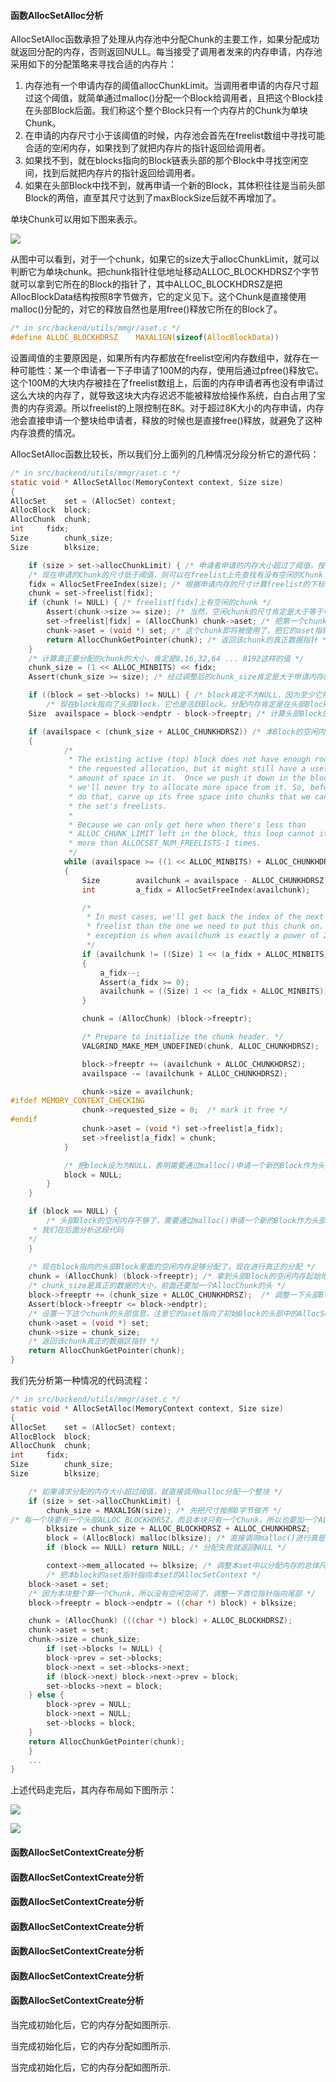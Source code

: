 #### 函数AllocSetAlloc分析

AllocSetAlloc函数承担了处理从内存池中分配Chunk的主要工作，如果分配成功就返回分配的内存，否则返回NULL。每当接受了调用者发来的内存申请，内存池采用如下的分配策略来寻找合适的内存片：
1. 内存池有一个申请内存的阈值allocChunkLimit。当调用者申请的内存尺寸超过这个阈值，就简单通过malloc()分配一个Block给调用者，且把这个Block挂在头部Block后面。我们称这个整个Block只有一个内存片的Chunk为单块Chunk。
2. 在申请的内存尺寸小于该阈值的时候，内存池会首先在freelist数组中寻找可能合适的空闲内存，如果找到了就把内存片的指针返回给调用者。
3. 如果找不到，就在blocks指向的Block链表头部的那个Block中寻找空闲空间，找到后就把内存片的指针返回给调用者。
4. 如果在头部Block中找不到，就再申请一个新的Block，其体积往往是当前头部Block的两倍，直至其尺寸达到了maxBlockSize后就不再增加了。

单块Chunk可以用如下图来表示。

![](d0045.svg)

从图中可以看到，对于一个chunk，如果它的size大于allocChunkLimit，就可以判断它为单块chunk。把chunk指针往低地址移动ALLOC_BLOCKHDRSZ个字节就可以拿到它所在的Block的指针了，其中ALLOC_BLOCKHDRSZ是把AllocBlockData结构按照8字节做齐，它的定义见下。这个Chunk是直接使用malloc()分配的，对它的释放自然也是用free()释放它所在的Block了。
```c
/* in src/backend/utils/mmgr/aset.c */
#define ALLOC_BLOCKHDRSZ	MAXALIGN(sizeof(AllocBlockData))
```

设置阈值的主要原因是，如果所有内存都放在freelist空闲内存数组中，就存在一种可能性：某一个申请者一下子申请了100M的内存，使用后通过pfree()释放它。这个100M的大块内存被挂在了freelist数组上，后面的内存申请者再也没有申请过这么大块的内存了，就导致这块大内存迟迟不能被释放给操作系统，白白占用了宝贵的内存资源。所以freelist的上限控制在8K。对于超过8K大小的内存申请，内存池会直接申请一个整块给申请者，释放的时候也是直接free()释放，就避免了这种内存浪费的情况。

AllocSetAlloc函数比较长，所以我们分上面列的几种情况分段分析它的源代码：

```c
/* in src/backend/utils/mmgr/aset.c */
static void * AllocSetAlloc(MemoryContext context, Size size)
{
AllocSet	set = (AllocSet) context;
AllocBlock	block;
AllocChunk	chunk;
int		fidx;
Size		chunk_size;
Size		blksize;

    if (size > set->allocChunkLimit) { /* 申请者申请的内存大小超过了阈值，按单块Chunk处理，后面分析这种情况 */}
    /* 现在申请的Chunk的尺寸低于阈值，则可以在freelist上先查找有没有空闲的Chunk */
    fidx = AllocSetFreeIndex(size); /* 根据申请内存的尺寸计算freelist的下标 */
    chunk = set->freelist[fidx];
    if (chunk != NULL) { /* freelist[fidx]上有空闲的chunk */
        Assert(chunk->size >= size); /* 当然，空闲chunk的尺寸肯定是大于等于申请的内存尺寸的 */
        set->freelist[fidx] = (AllocChunk) chunk->aset; /* 把第一个chunk从单链上摘下来 */
        chunk->aset = (void *) set; /* 这个chunk即将被使用了，把它的aset指针指向本内存池的初始Block的头部 */
        return AllocChunkGetPointer(chunk); /* 返回该chunk的真正数据指针 */
    }
    /* 计算真正要分配的chunk的大小，肯定是8,16,32,64 ... 8192这样的值 */
    chunk_size = (1 << ALLOC_MINBITS) << fidx;
    Assert(chunk_size >= size); /* 经过调整后的chunk_size肯定是大于申请内存的size的 */

    if ((block = set->blocks) != NULL) { /* block肯定不为NULL，因为至少它指向了初始Block */
        /* 现在block指向了头部Block，它也是活跃Block。分配内存肯定是在头部Block上进行 */
	Size  availspace = block->endptr - block->freeptr; /* 计算头部Block的空闲内存的大小*/

	if (availspace < (chunk_size + ALLOC_CHUNKHDRSZ)) /* 本Block的空闲内存不够 */
	{
			/*
			 * The existing active (top) block does not have enough room for
			 * the requested allocation, but it might still have a useful
			 * amount of space in it.  Once we push it down in the block list,
			 * we'll never try to allocate more space from it. So, before we
			 * do that, carve up its free space into chunks that we can put on
			 * the set's freelists.
			 *
			 * Because we can only get here when there's less than
			 * ALLOC_CHUNK_LIMIT left in the block, this loop cannot iterate
			 * more than ALLOCSET_NUM_FREELISTS-1 times.
			 */
			while (availspace >= ((1 << ALLOC_MINBITS) + ALLOC_CHUNKHDRSZ))
			{
				Size		availchunk = availspace - ALLOC_CHUNKHDRSZ;
				int			a_fidx = AllocSetFreeIndex(availchunk);

				/*
				 * In most cases, we'll get back the index of the next larger
				 * freelist than the one we need to put this chunk on.  The
				 * exception is when availchunk is exactly a power of 2.
				 */
				if (availchunk != ((Size) 1 << (a_fidx + ALLOC_MINBITS)))
				{
					a_fidx--;
					Assert(a_fidx >= 0);
					availchunk = ((Size) 1 << (a_fidx + ALLOC_MINBITS));
				}

				chunk = (AllocChunk) (block->freeptr);

				/* Prepare to initialize the chunk header. */
				VALGRIND_MAKE_MEM_UNDEFINED(chunk, ALLOC_CHUNKHDRSZ);

				block->freeptr += (availchunk + ALLOC_CHUNKHDRSZ);
				availspace -= (availchunk + ALLOC_CHUNKHDRSZ);

				chunk->size = availchunk;
#ifdef MEMORY_CONTEXT_CHECKING
				chunk->requested_size = 0;	/* mark it free */
#endif
				chunk->aset = (void *) set->freelist[a_fidx];
				set->freelist[a_fidx] = chunk;
			}

			/* 把block设为为NULL，表明需要通过malloc()申请一个新的Block作为头部Block */
			block = NULL;
		}
	}

    if (block == NULL) { 
        /* 头部Block的空闲内存不够了，需要通过malloc()申请一个新的Block作为头部Block
	 * 我们在后面分析这段代码
	*/ 
    }
    
    /* 现在block指向的头部Block里面的空闲内存足够分配了，现在进行真正的分配 */
    chunk = (AllocChunk) (block->freeptr); /* 拿到头部Block的空闲内存起始地址 */
    /* chunk_size是真正的数据的大小，前面还要加一个AllocChunk的头 */
    block->freeptr += (chunk_size + ALLOC_CHUNKHDRSZ);  /* 调整一下头部Block的空闲内存起始地址 */
    Assert(block->freeptr <= block->endptr);
    /* 设置一下这个chunk的头部信息，注意它的aset指向了初始Block的头部中的AllocSetContext */
    chunk->aset = (void *) set; 
    chunk->size = chunk_size;
    /* 返回该chunk真正的数据区指针 */
    return AllocChunkGetPointer(chunk);
}
```

我们先分析第一种情况的代码流程：
```c
/* in src/backend/utils/mmgr/aset.c */
static void * AllocSetAlloc(MemoryContext context, Size size)
{
AllocSet	set = (AllocSet) context;
AllocBlock	block;
AllocChunk	chunk;
int		fidx;
Size		chunk_size;
Size		blksize;

    /* 如果请求分配的内存大小超过阈值，就直接调用malloc分配一个整块 */
    if (size > set->allocChunkLimit) {
        chunk_size = MAXALIGN(size); /* 先把尺寸按照8字节做齐 */
/* 每一个块要有一个头部ALLOC_BLOCKHDRSZ。而且本块只有一个Chunk，所以也要加一个ALLOC_CHUNKHDRSZ */
        blksize = chunk_size + ALLOC_BLOCKHDRSZ + ALLOC_CHUNKHDRSZ;
        block = (AllocBlock) malloc(blksize); /* 直接调用malloc()进行真是的内存分配 */
        if (block == NULL) return NULL; /* 分配失败就返回NULL */

        context->mem_allocated += blksize; /* 调整本set中以分配内存的总体尺寸 */
        /* 把本block的aset指针指向本set的AllocSetContext */
	block->aset = set;
	/* 因为本块整个算一个Chunk，所以没有空闲空间了，调整一下首位指针指向尾部 */
	block->freeptr = block->endptr = ((char *) block) + blksize;

	chunk = (AllocChunk) (((char *) block) + ALLOC_BLOCKHDRSZ);
	chunk->aset = set;
	chunk->size = chunk_size;
        if (set->blocks != NULL) {
		block->prev = set->blocks;
		block->next = set->blocks->next;
		if (block->next) block->next->prev = block;
		set->blocks->next = block;
	} else {
		block->prev = NULL;
		block->next = NULL;
		set->blocks = block;
	}
	return AllocChunkGetPointer(chunk);
    }
    ...
}

```
上述代码走完后，其内存布局如下图所示：

![](d0041.svg)

![](d0042.svg)

#### 函数AllocSetContextCreate分析

#### 函数AllocSetContextCreate分析

#### 函数AllocSetContextCreate分析

#### 函数AllocSetContextCreate分析

#### 函数AllocSetContextCreate分析

#### 函数AllocSetContextCreate分析

#### 函数AllocSetContextCreate分析
当完成初始化后，它的内存分配如图所示.

当完成初始化后，它的内存分配如图所示.

当完成初始化后，它的内存分配如图所示.

